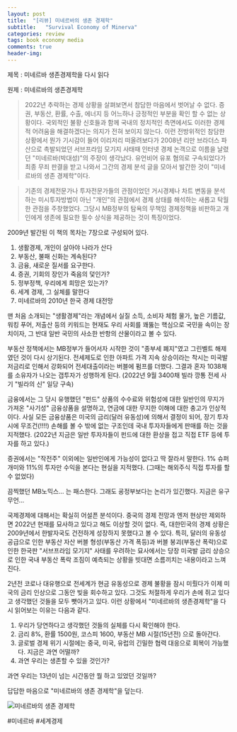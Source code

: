 ```yaml
---
layout: post
title:  "[리뷰] 미네르바의 생존 경제학"
subtitle:   "Survival Economy of Minerva"
categories: review
tags: book economy media
comments: true
header-img: 
---
```


제목 : 미네르바 생존경제학을 다시 읽다

원제 : 미네르바의 생존경제학


> 2022년 추락하는 경제 상황을 살펴보면서 참담한 마음에서 벗어날 수 없다. 증권, 부동산, 환률, 수출, 에너지 등 어느하나 긍정적인 부분을 확인 할 수 없는 상황이다. 국외적인 불황 신호들과 함께 국내의 정치적인 측면에서도 이러한 경제적 어려움을 해결하겠다는 의지가 전혀 보이지 않는다. 이런 전방위적인 참담한 상황에서 뭔가 기시감이 들어 이리저리 떠올려보다가 2008년 리만 브라더스 파산으로 촉발되었던 서브프라임 모기지 사태때 인터넷 경제 논객으로 이름을 날렸던 "미네르바(박대성)"의 주장이 생각났다. 유언비어 유포 혐의로 구속되었다가 최종 무죄 판결을 받고 나와서 그간의 경제 분석 글을 모아서 발간한 것이 "미네르바의 생존 경제학"이다. 

> 기존의 경제전문가나 투자전문가들의 관점이었던 거시경제나 차트 변동을 분석하는 미시투자방법이 아닌 "개인"의 관점에서 경제 상태를 해석하는 새롭고 탁월한 관점을 주창했었다. 그당시 MB정부의 탐욕의 무책임 경제정책을 비판하고 개인에게 생존에 필요한 필수 상식을 제공하는 것이 특징이었다. 

2009년 발간된 이 책의 목차는 7장으로 구성되어 있다. 

1. 생활경제, 개인이 살아야 나라가 산다
2. 부동산, 불패 신화는 계속된다?
3. 금융, 새로운 질서를 요구한다.
4. 증권, 기회의 장인가 죽음의 덫인가?
5. 정부정책, 우리에게 희망은 있는가?
6. 세계 경제, 그 실체를 말한다
7. 미네르바의 2010년 한국 경제 대전망

맨 처음 소개되는 "생활경제"라는 개념에서 실질 소득, 소비자 체험 물가, 높은 기름값, 워킹 푸어, 저출산 등의 키워드는 현재도 우리 사회를 꽤뚫는 핵심으로 국민을 속이는 장치이자, 그 반대 일반 국민의 사소한 반항의 산물이라고 볼 수 있다.  

부동산 정책에서는 MB정부가 들어서자 시작한 것이 "종부세 폐지"였고 그린벨트 해제였던 것이 다시 상기된다. 전세제도로 인한 아파트 가격 지속 상승이라는 착시는 미국발 저금리로 인해서 강화되어 전세대출이라는 버블에 펌프를 더했다. 그결과 혼자 1038채를 소유자가 나오는 갭투자가 성행하게 된다.  (2022년 9월 3400채 빌라 깡통 전세 사기 "빌라의 신" 일당 구속)

금융에서는 그 당시 유행했던 "펀드" 상품의 수수료와 위험성에 대한 일반인의 무지가 가져온 "사기성" 금융상품을 설명하고, 연금에 대한 무지한 이해에 대한 충고가 인상적이다. 사실 모든 금융상품은 미국의 금리(달러 유동성)에 의해서 결정이 되어, 장기 투자시에 무조건(!!!!) 손해를 볼 수 밖에 없는 구조인데 국내 투자자들에게 판매를 하는 것을 지적했다. (2022년 지금은 일반 투자자들이 펀드에 대한 환상을 접고 직접 ETF 등에 투자를 하고 있다.)

증권에서는 "작전주" 이외에는 일반인에게 가능성이 없다고 딱 잘라서 말한다. 1% 슈퍼개미와 11%의 투자만 수익을 본다는 현실을 지적했다. (그때는 해외주식 직접 투자를 할 수 없었다)

끔찍했던 MB노믹스... 는 패스한다. 그래도 굥정부보다는 논리가 있긴했다. 지금은 유구무언... 

국제경제에 대해서는 확실히 어설픈 분석이다. 중국의 경제 전망과 엔저 현상만 제외하면 2022년 현재를 묘사하고 있다고 해도 이상할 것이 없다. 즉, 대한민국의 경제 상황은 2009년에서 한발자국도 건전하게 성장하지 못했다고 볼 수 있다. 특히, 달러의 유동성 공급으로 인한 부동산 자산 버블 형성(부동산 가격 폭등)과 버블 붕괴(부동산 폭락)으로 인한 한국판 "서브프라임 모기지" 사태를 우려하는 묘사에서는 당장 미국발 금리 상승으로 인한 국내 부동산 폭락 조짐이 예측되는 상황을 빗대면 소름끼치는 내용이라고 느껴진다. 

2년전 코로나 대유행으로 전세계가 현금 유동성으로 경제 불황을 잠시 미뤘다가 이제 미국의 금리 인상으로 그동안 빚을 회수하고 있다. 그것도 처절하게 우리가 손에 쥐고 있다고 생각했던 것들을 모두 뺏아가고 있다. 이런 상황에서 "미네르바의 생존경제학"을 다시 읽어보는 이유는 다음과 같다.

1. 우리가 당연하다고 생각했던 것들의 실체를 다시 확인해야 한다. 
2. 금리 8%, 환률 1500원, 코스피 1600, 부동산 MB 시절(15년전) 으로 돌아간다.
3. 글로벌 경제 위기 시절에는 중국, 미국, 유럽의 긴밀한 협력 대응으로 회복이 가능했다. 지금은 과연 어떨까? 
4. 과연 우리는 생존할 수 있을 것인가? 

과연 우리는 13년이 넘는 시간동안 뭘 하고 있었던 것일까? 

답답한 마음으로 "미네르바의 생존 경제학"을 덮는다. 

![미네르바의 생존 경제학](https://youngsungson.github.io/assets/img/review/20220930-review-book-minerva.jpg)

#미네르바 #세계경제 
